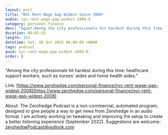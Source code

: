 ```yaml
---
layout: post
title: "NYC Rent-Wage Gap Widest Since 2008"
audio: nyc-rent-wage-gap-widest-2008-0
category: personal-finance
desc: "&quot;Among the city professionals hit hardest during this time: healthcare support workers, such as nurses' aides and home health aides.&quot;"
duration: 00:02:33
length: 153
datetime: Sat, 08 Oct 2022 00:00:00 +0000
tags: podcast
guid: nyc-rent-wage-gap-widest-2008-0
order: 0
---
```

&quot;Among the city professionals hit hardest during this time: healthcare support workers, such as nurses' aides and home health aides.&quot;

Link: [https://www.zerohedge.com/personal-finance/nyc-rent-wage-gap-widest-2008](https://www.zerohedge.com/personal-finance/nyc-rent-wage-gap-widest-2008)

About: The Zerohedge Podcast is a non-commercial, automated program, designed to give people a way to get news from Zerohedge in an audio format.  I am actively working on tweaking and improving the setup to create a better listening experience (September 2022).  Suggestions are welcome: [zerohedgePodcast@outlook.com](mailto:zerohedgePodcast@outlook.com)
